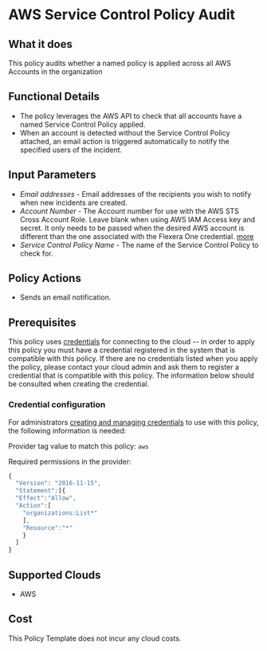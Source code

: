 # AWS Service Control Policy Audit

## What it does

This policy audits whether a named policy is applied across all AWS Accounts in the organization

## Functional Details

- The policy leverages the AWS API to check that all accounts have a named Service Control Policy applied.
- When an account is detected without the Service Control Policy attached, an email action is triggered automatically to notify the specified users of the incident.

## Input Parameters

- *Email addresses* - Email addresses of the recipients you wish to notify when new incidents are created.
- *Account Number* - The Account number for use with the AWS STS Cross Account Role. Leave blank when using AWS IAM Access key and secret. It only needs to be passed when the desired AWS account is different than the one associated with the Flexera One credential. [more](https://docs.flexera.com/flexera/EN/Automation/ProviderCredentials.htm#automationadmin_1982464505_1123608)
- *Service Control Policy Name* - The name of the Service Control Policy to check for.

## Policy Actions

- Sends an email notification.

## Prerequisites

This policy uses [credentials](https://docs.flexera.com/flexera/EN/Automation/ManagingCredentialsExternal.htm) for connecting to the cloud -- in order to apply this policy you must have a credential registered in the system that is compatible with this policy. If there are no credentials listed when you apply the policy, please contact your cloud admin and ask them to register a credential that is compatible with this policy. The information below should be consulted when creating the credential.

### Credential configuration

For administrators [creating and managing credentials](https://docs.flexera.com/flexera/EN/Automation/ManagingCredentialsExternal.htm) to use with this policy, the following information is needed:

Provider tag value to match this policy: `aws`

Required permissions in the provider:

```javascript
{
  "Version": "2016-11-15",
  "Statement":[{
  "Effect":"Allow",
  "Action":[
    "organizations:List*"
    ],
    "Resource":"*"
    }
  ]
}
```

## Supported Clouds

- AWS

## Cost

This Policy Template does not incur any cloud costs.
